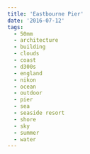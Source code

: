 ```yaml
---
title: 'Eastbourne Pier'
date: '2016-07-12'
tags:
  - 50mm
  - architecture
  - building
  - clouds
  - coast
  - d300s
  - england
  - nikon
  - ocean
  - outdoor
  - pier
  - sea
  - seaside resort
  - shore
  - sky
  - summer
  - water
---
```

